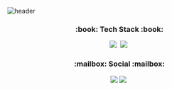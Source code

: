 ![header](https://capsule-render.vercel.app/api?type=wave&color=auto&height=300&section=header&text=Welcome&fontSize=90)

<h3 align="center"><b> :book: Tech Stack :book: </b></h3>
<div align="center">
 <img src="https://img.shields.io/badge/Python-3766AB?style=flat-square&logo=Python&logoColor=white"/></a>&nbsp 
 <img src="https://img.shields.io/badge/C-A8B9CC?style=flat-square&logo=C&logoColor=white"/></a>&nbsp 
</div>

<h3 align="center"><b> :mailbox: Social :mailbox: </b></h3>
<div align="center">
<a href="mailto:kinggodeasy000624@gmail.com"><img src="https://img.shields.io/badge/Gmail-d14836?style=flat-square&logo=Gmail&logoColor=white&link=kinggodeasy000624@gmail.com"/></a>
<a href="https://velog.io/@show000624"><img src="https://img.shields.io/badge/Tech%20Blog-11B48A?style=flat-square&logo=Vimeo&logoColor=white&link=https://velog.io/@show000624"/></a>&nbsp
</div>



<!--
**kinggodeasy/kinggodeasy** is a ✨ _special_ ✨ repository because its `README.md` (this file) appears on your GitHub profile.

Here are some ideas to get you started:

- 🔭 I’m currently working on ...
- 🌱 I’m currently learning ...
- 👯 I’m looking to collaborate on ...
- 🤔 I’m looking for help with ...
- 💬 Ask me about ...
- 📫 How to reach me: ...
- 😄 Pronouns: ...
- ⚡ Fun fact: ...
-->

